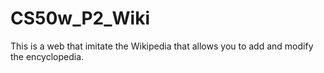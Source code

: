 # CS50w_P2_Wiki

This is a web that imitate the Wikipedia that allows you to add and modify the encyclopedia.

